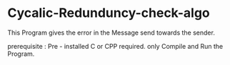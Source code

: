 # Cycalic-Redunduncy-check-algo

This Program gives the error in the Message send towards the sender.

prerequisite : Pre - installed C or CPP required. 
only Compile and Run the Program.
